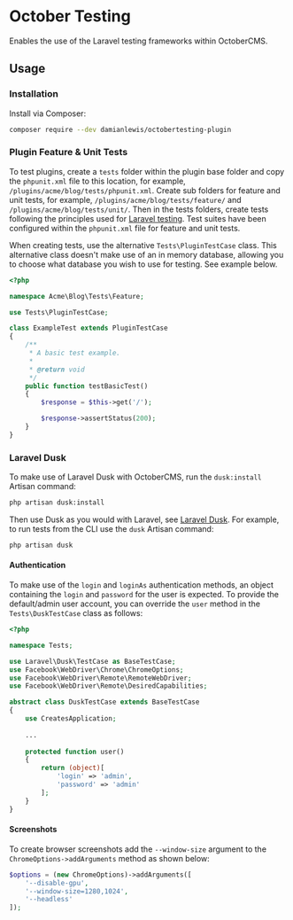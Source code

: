 # October Testing
Enables the use of the Laravel testing frameworks within OctoberCMS.

## Usage

### Installation
Install via Composer:
```bash
composer require --dev damianlewis/octobertesting-plugin
```

### Plugin Feature & Unit Tests
To test plugins, create a `tests` folder within the plugin base folder and copy the `phpunit.xml` file to this location, for example, `/plugins/acme/blog/tests/phpunit.xml`. Create sub folders for feature and unit tests, for example, `/plugins/acme/blog/tests/feature/` and `/plugins/acme/blog/tests/unit/`. Then in the tests folders, create tests following the principles used for [Laravel testing](https://laravel.com/docs/5.5/testing). Test suites have been configured within the `phpunit.xml` file for feature and unit tests.

When creating tests, use the alternative `Tests\PluginTestCase` class. This alternative class doesn't make use of an in memory database, allowing you to choose what database you wish to use for testing. See example below.
```php
<?php

namespace Acme\Blog\Tests\Feature;

use Tests\PluginTestCase;

class ExampleTest extends PluginTestCase
{
    /**
     * A basic test example.
     *
     * @return void
     */
    public function testBasicTest()
    {
        $response = $this->get('/');

        $response->assertStatus(200);
    }
}
```

### Laravel Dusk
To make use of Laravel Dusk with OctoberCMS, run the `dusk:install` Artisan command:
```bash
php artisan dusk:install
```

Then use Dusk as you would with Laravel, see [Laravel Dusk](https://laravel.com/docs/5.5/dusk#installation). For example, to run tests from the CLI use the `dusk` Artisan command:
```bash
php artisan dusk
```

#### Authentication
To make use of the `login` and `loginAs` authentication methods, an object containing the `login` and `password` for the user is expected. To provide the default/admin user account, you can override the `user` method in the `Tests\DuskTestCase` class as follows:
```php
<?php

namespace Tests;

use Laravel\Dusk\TestCase as BaseTestCase;
use Facebook\WebDriver\Chrome\ChromeOptions;
use Facebook\WebDriver\Remote\RemoteWebDriver;
use Facebook\WebDriver\Remote\DesiredCapabilities;

abstract class DuskTestCase extends BaseTestCase
{
    use CreatesApplication;
    
    ...
    
    protected function user()
    {
        return (object)[
            'login' => 'admin',
            'password' => 'admin'
        ];
    }
}
```

#### Screenshots
To create browser screenshots add the `--window-size` argument to the `ChromeOptions->addArguments` method as shown below:
```php
$options = (new ChromeOptions)->addArguments([
    '--disable-gpu',
    '--window-size=1280,1024',
    '--headless'
]);
```

